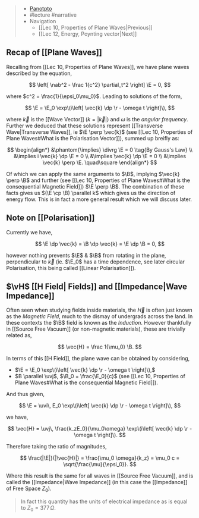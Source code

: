 > - [Panotpto](https://uniofbath.cloud.panopto.eu/Panopto/Pages/Viewer.aspx?id=5ab5cbc7-7633-4ef8-b625-acd7012955c7)
> - #lecture #narrative
> - Navigation
>   - [[Lec 10, Properties of Plane Waves|Previous]]
>   - [[Lec 12, Energy, Poynting vector|Next]]

## Recap of [[Plane Waves]]

Recalling from [[Lec 10, Properties of Plane Waves]], we have plane waves described by the equation,

$$
\left[
\nab^2 - \frac 1{c^2} \partial_t^2
\right] \E = 0,
$$

where $c^2 = \frac{1}{\epsi_0\mu_0}$. Leading to solutions of the form,

$$
\E = \E_0 \exp\(i\left[ \vec{k} \dp \r - \omega t \right]\),
$$

where $\vec{k}$ is the [[Wave Vector]] ($k = |\vec{k}|$) and $\omega$ is the _angular frequency_. Further we deduced that these solutions represent [[Transverse Wave|Transverse Waves]], ie $\E \perp \vec{k}$ (see [[Lec 10, Properties of Plane Waves#What is the Polarisation Vector]]), summed up breifly as:

$$
\begin{align*}
&\phantom{\implies} \divrg \E = 0
\tag{By Gauss's Law} \\
&\implies i \vec{k} \dp \E = 0 \\
&\implies \vec{k} \dp \E = 0 \\
&\implies \vec{k} \perp \E. \quad\square
\end{align*}
$$

Of which we can apply the same arguments to $\B$, implying $\vec{k} \perp \B$ and further (see [[Lec 10, Properties of Plane Waves#What is the consequential Magnetic Field]]) $\E \perp \B$. The combination of these facts gives us $(\E \cp \B) \parallel k$ which gives us the direction of energy flow. This is in fact a more general result which we will discuss later.

## Note on [[Polarisation]]

Currently we have,

$$
\E \dp \vec{k} = \B \dp \vec{k} = \E \dp \B = 0,
$$

however nothing prevents $\E$ & $\B$ from rotating in the plane, perpendicular to $\vec{k}$ (ie. $\E_0$ has a time dependence, see later circular Polarisation, this being called [[Linear Polarisation]]).

## $\vH$ [[H Field| Fields]] and [[Impedance|Wave Impedance]]

Often seen when studying fields inside materials, the $\vec{H}$ is often just known as the _Magnetic Field_, much to the dismay of undergrads across the land. In these contexts the $\B$ field is known as the _Induction_. However thankfully in [[Source Free Vacuum]] (or non-magnetic materials), these are trivially related as,

$$
\vec{H} = \frac 1{\mu_0} \B.
$$

In terms of this [[H Field]], the plane wave can be obtained by considering,

- $\E = \E_0 \exp\(i\left[ \vec{k} \dp \r - \omega t \right]\),$
- $B \parallel \uvj$, $\B_0 = \frac{\E_0}{c}$ (see [[Lec 10, Properties of Plane Waves#What is the consequential Magnetic Field]]).

And thus given,

$$
\E = \uvi\, E_0 \exp\(i\left[ \vec{k} \dp \r - \omega t \right]\),
$$

we have,

$$
\vec{H} = \uvj\, \frac{k_zE_0}{\mu_0\omega} \exp\(i\left[ \vec{k} \dp \r - \omega t \right]\).
$$

Therefore taking the ratio of magnitudes,

$$
\frac{|\E|}{|\vec{H}|} = \frac{\mu_0 \omega}{k_z} = \mu_0 c = \sqrt{\frac{\mu}{\epsi_0}}.
$$

Where this result is the same for all waves in [[Source Free Vacuum]], and is called the [[Impedance|Wave Impedance]] (in this case the [[Impedance]] of Free Space $Z_0$).

> In fact this quantity has the units of electrical impedance as is equal to $Z_0 = 377\, \Omega$.
